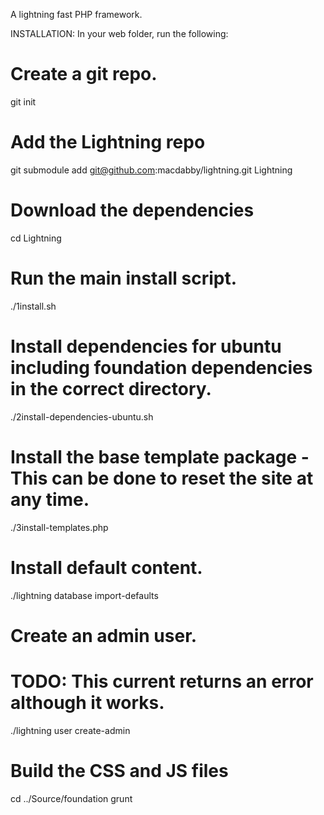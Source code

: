 A lightning fast PHP framework.

INSTALLATION:
In your web folder, run the following:

# Create a git repo.
git init

# Add the Lightning repo
git submodule add git@github.com:macdabby/lightning.git Lightning

# Download the dependencies
cd Lightning

# Run the main install script.
./1install.sh

# Install dependencies for ubuntu including foundation dependencies in the correct directory.
./2install-dependencies-ubuntu.sh

# Install the base template package - This can be done to reset the site at any time.
./3install-templates.php

# Install default content.
./lightning database import-defaults

# Create an admin user.
# TODO: This current returns an error although it works.
./lightning user create-admin

# Build the CSS and JS files
cd ../Source/foundation
grunt
